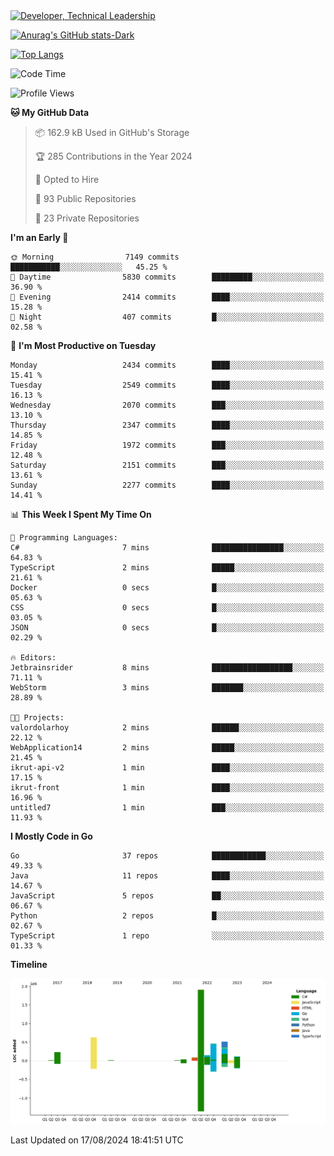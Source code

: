 <div>
  <a href="https://www.linkedin.com/in/arielpineiro/" target="_blank" rel="nofollow noopener noreferrer">
    <img src="https://img.shields.io/badge/-LinkedIn-%230077B5?style=for-the-badge&logo=linkedin&logoColor=white" alt="Developer, Technical Leadership" title="Ariel Piñeiro">
  </a>
</div>

[![Anurag's GitHub stats-Dark](https://github-readme-stats.vercel.app/api?username=arielsrv&show_icons=true&theme=dark#gh-dark-mode-only)](https://github.com/anuraghazra/github-readme-stats#gh-dark-mode-only)

[![Top Langs](https://github-readme-stats.vercel.app/api/top-langs/?username=arielsrv&layout=compact&langs_count=10&theme=dark#gh-dark-mode-only)](https://github.com/anuraghazra/github-readme-stats&theme=dark#gh-dark-mode-only)

<!--START_SECTION:waka-->
![Code Time](http://img.shields.io/badge/Code%20Time-1%2C024%20hrs%2025%20mins-blue)

![Profile Views](http://img.shields.io/badge/Profile%20Views-6-blue)

**🐱 My GitHub Data** 

> 📦 162.9 kB Used in GitHub's Storage 
 > 
> 🏆 285 Contributions in the Year 2024
 > 
> 💼 Opted to Hire
 > 
> 📜 93 Public Repositories 
 > 
> 🔑 23 Private Repositories 
 > 
**I'm an Early 🐤** 

```text
🌞 Morning                7149 commits        ███████████░░░░░░░░░░░░░░   45.25 % 
🌆 Daytime                5830 commits        █████████░░░░░░░░░░░░░░░░   36.90 % 
🌃 Evening                2414 commits        ████░░░░░░░░░░░░░░░░░░░░░   15.28 % 
🌙 Night                  407 commits         █░░░░░░░░░░░░░░░░░░░░░░░░   02.58 % 
```
📅 **I'm Most Productive on Tuesday** 

```text
Monday                   2434 commits        ████░░░░░░░░░░░░░░░░░░░░░   15.41 % 
Tuesday                  2549 commits        ████░░░░░░░░░░░░░░░░░░░░░   16.13 % 
Wednesday                2070 commits        ███░░░░░░░░░░░░░░░░░░░░░░   13.10 % 
Thursday                 2347 commits        ████░░░░░░░░░░░░░░░░░░░░░   14.85 % 
Friday                   1972 commits        ███░░░░░░░░░░░░░░░░░░░░░░   12.48 % 
Saturday                 2151 commits        ███░░░░░░░░░░░░░░░░░░░░░░   13.61 % 
Sunday                   2277 commits        ████░░░░░░░░░░░░░░░░░░░░░   14.41 % 
```


📊 **This Week I Spent My Time On** 

```text
💬 Programming Languages: 
C#                       7 mins              ████████████████░░░░░░░░░   64.83 % 
TypeScript               2 mins              █████░░░░░░░░░░░░░░░░░░░░   21.61 % 
Docker                   0 secs              █░░░░░░░░░░░░░░░░░░░░░░░░   05.63 % 
CSS                      0 secs              █░░░░░░░░░░░░░░░░░░░░░░░░   03.05 % 
JSON                     0 secs              █░░░░░░░░░░░░░░░░░░░░░░░░   02.29 % 

🔥 Editors: 
Jetbrainsrider           8 mins              ██████████████████░░░░░░░   71.11 % 
WebStorm                 3 mins              ███████░░░░░░░░░░░░░░░░░░   28.89 % 

🐱‍💻 Projects: 
valordolarhoy            2 mins              ██████░░░░░░░░░░░░░░░░░░░   22.12 % 
WebApplication14         2 mins              █████░░░░░░░░░░░░░░░░░░░░   21.45 % 
ikrut-api-v2             1 min               ████░░░░░░░░░░░░░░░░░░░░░   17.15 % 
ikrut-front              1 min               ████░░░░░░░░░░░░░░░░░░░░░   16.96 % 
untitled7                1 min               ███░░░░░░░░░░░░░░░░░░░░░░   11.93 % 
```

**I Mostly Code in Go** 

```text
Go                       37 repos            ████████████░░░░░░░░░░░░░   49.33 % 
Java                     11 repos            ████░░░░░░░░░░░░░░░░░░░░░   14.67 % 
JavaScript               5 repos             ██░░░░░░░░░░░░░░░░░░░░░░░   06.67 % 
Python                   2 repos             █░░░░░░░░░░░░░░░░░░░░░░░░   02.67 % 
TypeScript               1 repo              ░░░░░░░░░░░░░░░░░░░░░░░░░   01.33 % 
```



**Timeline**

![Lines of Code chart](https://raw.githubusercontent.com/arielsrv/arielsrv/main/assets/bar_graph.png)


 Last Updated on 17/08/2024 18:41:51 UTC
<!--END_SECTION:waka-->
